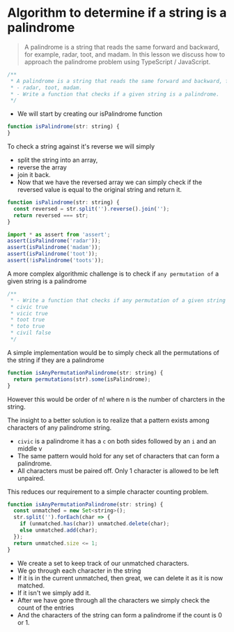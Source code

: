 # Algorithm to determine if a string is a palindrome
> A palindrome is a string that reads the same forward and backward, for example, radar, toot, and madam. In this lesson we discuss how to approach the palindrome problem using TypeScript / JavaScript.

```js
/**
 * A palindrome is a string that reads the same forward and backward, for example, 
 * - radar, toot, madam.
 * - Write a function that checks if a given string is a palindrome.
 */
```

* We will start by creating our isPalindrome function 

```js
function isPalindrome(str: string) {
}
```

To check a string against it's reverse we will simply
* split the string into an array, 
* reverse the array
* join it back.
* Now that we have the reversed array we can simply check if the reversed value is equal to the original string and return it.
```js
function isPalindrome(str: string) {
  const reversed = str.split('').reverse().join('');
  return reversed === str;
}
```

```js
import * as assert from 'assert';
assert(isPalindrome('radar'));
assert(isPalindrome('madam'));
assert(isPalindrome('toot'));
assert(!isPalindrome('toots'));
```

A more complex algorithmic challenge is to check if `any permutation of` a given string is a palindrome 

```js
/**
 * - Write a function that checks if any permutation of a given string is a palindrome.
 * civic true
 * vicic true 
 * toot true
 * toto true
 * civil false
 */
```

A simple implementation would be to simply check all the permutations of the string if they are a palindrome 

```js
function isAnyPermutationPalindrome(str: string) {
  return permutations(str).some(isPalindrome);
}
```
However this would be order of n! where n is the number of charcters in the string. 

The insight to a better solution is to realize that a pattern exists among characters of any palindrome string. 
* `civic` is a palindrome it has a `c` on both sides followed by an `i` and an middle v
* The same pattern would hold for any set of characters that can form a palindrome.
* All characters must be paired off. Only 1 character is allowed to be left unpaired.

This reduces our requirement to a simple character counting problem. 

```js
function isAnyPermutationPalindrome(str: string) {
  const unmatched = new Set<string>();
  str.split('').forEach(char => {
    if (unmatched.has(char)) unmatched.delete(char);
    else unmatched.add(char);
  });
  return unmatched.size <= 1;
}
```

* We create a set to keep track of our unmatched characters. 
* We go through each character in the string 
* If it is in the current unmatched, then great, we can delete it as it is now matched.
* If it isn't we simply add it.
* After we have gone through all the characters we simply check the count of the entries
* And the characters of the string can form a palindrome if the count is 0 or 1.

